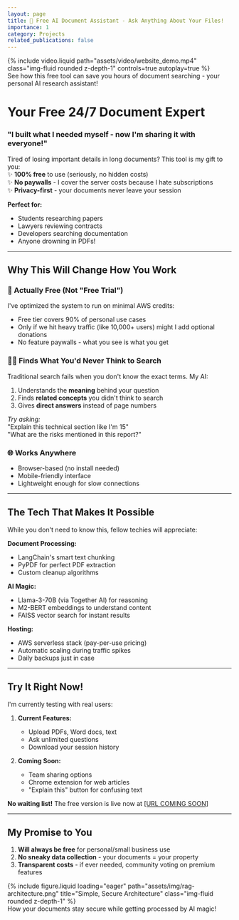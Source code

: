 ```yaml
---
layout: page
title: 🎉 Free AI Document Assistant - Ask Anything About Your Files!
importance: 1
category: Projects
related_publications: false
---
```


<div class="row mt-3">
    <div class="col-sm mt-3 mt-md-0">
        {% include video.liquid path="assets/video/website_demo.mp4" class="img-fluid rounded z-depth-1" controls=true autoplay=true %}
    </div>
</div>
<div class="caption">
    See how this free tool can save you hours of document searching - your personal AI research assistant!
</div>

# Your Free 24/7 Document Expert

### **"I built what I needed myself - now I'm sharing it with everyone!"**

Tired of losing important details in long documents? This tool is my gift to you:  
✨ **100% free** to use (seriously, no hidden costs)  
✨ **No paywalls** - I cover the server costs because I hate subscriptions  
✨ **Privacy-first** - your documents never leave your session

**Perfect for:**

- Students researching papers
- Lawyers reviewing contracts
- Developers searching documentation
- Anyone drowning in PDFs!

---

## Why This Will Change How You Work

### 💸 Actually Free (Not "Free Trial")

I've optimized the system to run on minimal AWS credits:

- Free tier covers 90% of personal use cases
- Only if we hit heavy traffic (like 10,000+ users) might I add optional donations
- No feature paywalls - what you see is what you get

### 🕵️‍♂️ Finds What You'd Never Think to Search

Traditional search fails when you don't know the exact terms. My AI:

1. Understands the **meaning** behind your question
2. Finds **related concepts** you didn't think to search
3. Gives **direct answers** instead of page numbers

_Try asking:_  
"Explain this technical section like I'm 15"  
"What are the risks mentioned in this report?"

### 🌐 Works Anywhere

- Browser-based (no install needed)
- Mobile-friendly interface
- Lightweight enough for slow connections

---

## The Tech That Makes It Possible

While you don't need to know this, fellow techies will appreciate:

**Document Processing:**

- LangChain's smart text chunking
- PyPDF for perfect PDF extraction
- Custom cleanup algorithms

**AI Magic:**

- Llama-3-70B (via Together AI) for reasoning
- M2-BERT embeddings to understand content
- FAISS vector search for instant results

**Hosting:**

- AWS serverless stack (pay-per-use pricing)
- Automatic scaling during traffic spikes
- Daily backups just in case

---

## Try It Right Now!

I'm currently testing with real users:

1. **Current Features:**

   - Upload PDFs, Word docs, text
   - Ask unlimited questions
   - Download your session history

2. **Coming Soon:**
   - Team sharing options
   - Chrome extension for web articles
   - "Explain this" button for confusing text

<div class="alert alert-success" role="alert">
  <strong>No waiting list!</strong> The free version is live now at <a href="#" class="alert-link">[URL COMING SOON]</a>
</div>

---

## My Promise to You

1. **Will always be free** for personal/small business use
2. **No sneaky data collection** - your documents = your property
3. **Transparent costs** - if ever needed, community voting on premium features

<div class="row mt-3">
  <div class="col-sm mt-3 mt-md-0">
    {% include figure.liquid loading="eager" path="assets/img/rag-architecture.png" title="Simple, Secure Architecture" class="img-fluid rounded z-depth-1" %}
  </div>
</div>
<div class="caption">
  How your documents stay secure while getting processed by AI magic!
</div>
